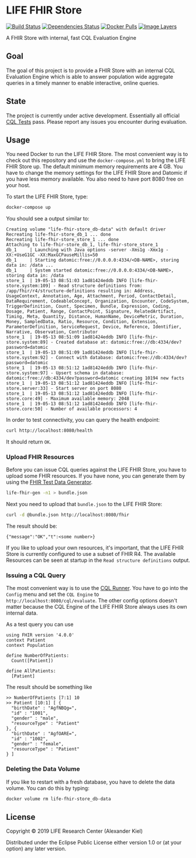 # LIFE FHIR Store

[![Build Status](https://travis-ci.org/life-research/life-fhir-store.svg?branch=master)](https://travis-ci.org/life-research/life-fhir-store)
[![Dependencies Status](https://versions.deps.co/life-research/life-fhir-store/status.svg)](https://versions.deps.co/life-research/life-fhir-store)
[![Docker Pulls](https://img.shields.io/docker/pulls/liferesearch/life-fhir-store.svg)](https://hub.docker.com/r/liferesearch/life-fhir-store/)
[![Image Layers](https://images.microbadger.com/badges/image/liferesearch/life-fhir-store.svg)](https://microbadger.com/images/liferesearch/life-fhir-store)

A FHIR Store with internal, fast CQL Evaluation Engine

## Goal

The goal of this project is to provide a FHIR Store with an internal CQL Evaluation Engine which is able to answer population wide aggregate queries in a timely manner to enable interactive, online queries.

## State

The project is currently under active development. Essentially all official [CQL Tests][3] pass. Please report any issues you encounter during evaluation.

## Usage

You need Docker to run the LIFE FHIR Store. The most convenient way is to check out this repository and use the `docker-compose.yml` to bring the LIFE FHIR Store up. The default minimum memory requirements are 4 GB. You have to change the memory settings for the LIFE FHIR Store and Datomic if you have less memory available. You also need to have port 8080 free on your host.

To start the LIFE FHIR Store, type:

```bash
docker-compose up
```

You should see a output similar to:

```
Creating volume "life-fhir-store_db-data" with default driver
Recreating life-fhir-store_db_1 ... done
Recreating life-fhir-store_store_1 ... done
Attaching to life-fhir-store_db_1, life-fhir-store_store_1
db_1     | Launching with Java options -server -Xms1g -Xmx1g -XX:+UseG1GC -XX:MaxGCPauseMillis=50
db_1     | Starting datomic:free://0.0.0.0:4334/<DB-NAME>, storing data in: /data ...
db_1     | System started datomic:free://0.0.0.0:4334/<DB-NAME>, storing data in: /data
store_1  | 19-05-13 08:51:03 1ad81424eddb INFO [life-fhir-store.system:109] - Read structure definitions from: /app/fhir/r4/structure-definitions resulting in: Address, UsageContext, Annotation, Age, Attachment, Period, ContactDetail, DataRequirement, CodeableConcept, Organization, Encounter, CodeSystem, TriggerDefinition, Count, Specimen, Bundle, Expression, Coding, Dosage, Patient, Range, ContactPoint, Signature, RelatedArtifact, Timing, Meta, Quantity, Distance, HumanName, DeviceMetric, Duration, Money, SampledData, Ratio, Resource, Condition, Extension, ParameterDefinition, ServiceRequest, Device, Reference, Identifier, Narrative, Observation, Contributor
store_1  | 19-05-13 08:51:09 1ad81424eddb INFO [life-fhir-store.system:89] - Created database at: datomic:free://db:4334/dev?password=datomic
store_1  | 19-05-13 08:51:09 1ad81424eddb INFO [life-fhir-store.system:92] - Connect with database: datomic:free://db:4334/dev?password=datomic
store_1  | 19-05-13 08:51:12 1ad81424eddb INFO [life-fhir-store.system:97] - Upsert schema in database: datomic:free://db:4334/dev?password=datomic creating 10194 new facts
store_1  | 19-05-13 08:51:12 1ad81424eddb INFO [life-fhir-store.server:33] - Start server on port 8080
store_1  | 19-05-13 08:51:12 1ad81424eddb INFO [life-fhir-store.core:49] - Maximum available memory: 2048
store_1  | 19-05-13 08:51:12 1ad81424eddb INFO [life-fhir-store.core:50] - Number of available processors: 4
```

In order to test connectivity, you can query the health endpoint:

```bash
curl http://localhost:8080/health
```

It should return `OK`.

### Upload FHIR Resources

Before you can issue CQL queries against the LIFE FHIR Store, you have to upload some FHIR resources. If you have none, you can generate them by using the [FHIR Test Data Generator][1].

```bash
life-fhir-gen -n1 > bundle.json
```

Next you need to upload that `bundle.json` to the LIFE FHIR Store:

```bash
curl -d @bundle.json http://localhost:8080/fhir
```

The result should be:

```
{"message":"OK","t":<some number>}
```

If you like to upload your own resources, it's important, that the LIFE FHIR Store is currently configured to use a subset of FHIR R4. The available Resources can be seen at startup in the `Read structure definitions` output.

### Issuing a CQL Query

The most convenient way is to use the [CQL Runner][2]. You have to go into the `Config` menu and set the `CQL Engine` to `http://localhost:8080/cql/evaluate`. The other config options doesn't matter because the CQL Engine of the LIFE FHIR Store always uses its own internal data.

As a test query you can use
```
using FHIR version '4.0.0'
context Patient
context Population

define NumberOfPatients:
  Count([Patient])

define AllPatients:
  [Patient]
```
The result should be something like

```
>> NumberOfPatients [7:1] 10
>> Patient [10:1] [ {
  "birthDate" : "AgfNBQg=",
  "id" : "1001",
  "gender" : "male",
  "resourceType" : "Patient"
}, {
  "birthDate" : "AgfOARE=",
  "id" : "1002",
  "gender" : "female",
  "resourceType" : "Patient"
} ]
```

### Deleting the Data Volume

If you like to restart with a fresh database, you have to delete the data volume. You can do this by typing:

```bash
docker volume rm life-fhir-store_db-data
```

## License

Copyright © 2019 LIFE Research Center (Alexander Kiel)

Distributed under the Eclipse Public License either version 1.0 or (at
your option) any later version.

[1]: <https://github.com/life-research/life-fhir-gen>
[2]: <http://cql-runner.dataphoria.org/>
[3]: <https://cql.hl7.org/tests.html>
